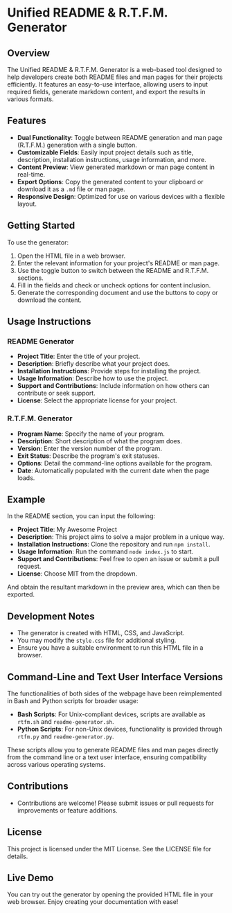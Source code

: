# Unified README & R.T.F.M. Generator

## Overview
The Unified README & R.T.F.M. Generator is a web-based tool designed to help developers create both README files and man pages for their projects efficiently. It features an easy-to-use interface, allowing users to input required fields, generate markdown content, and export the results in various formats.

## Features
- **Dual Functionality**: Toggle between README generation and man page (R.T.F.M.) generation with a single button.
- **Customizable Fields**: Easily input project details such as title, description, installation instructions, usage information, and more.
- **Content Preview**: View generated markdown or man page content in real-time.
- **Export Options**: Copy the generated content to your clipboard or download it as a `.md` file or man page.
- **Responsive Design**: Optimized for use on various devices with a flexible layout.

## Getting Started
To use the generator:
1. Open the HTML file in a web browser.
2. Enter the relevant information for your project's README or man page.
3. Use the toggle button to switch between the README and R.T.F.M. sections.
4. Fill in the fields and check or uncheck options for content inclusion.
5. Generate the corresponding document and use the buttons to copy or download the content.

## Usage Instructions
### README Generator
- **Project Title**: Enter the title of your project.
- **Description**: Briefly describe what your project does.
- **Installation Instructions**: Provide steps for installing the project.
- **Usage Information**: Describe how to use the project.
- **Support and Contributions**: Include information on how others can contribute or seek support.
- **License**: Select the appropriate license for your project.

### R.T.F.M. Generator
- **Program Name**: Specify the name of your program.
- **Description**: Short description of what the program does.
- **Version**: Enter the version number of the program.
- **Exit Status**: Describe the program's exit statuses.
- **Options**: Detail the command-line options available for the program.
- **Date**: Automatically populated with the current date when the page loads.

## Example
In the README section, you can input the following:
- **Project Title**: My Awesome Project
- **Description**: This project aims to solve a major problem in a unique way.
- **Installation Instructions**: Clone the repository and run `npm install`.
- **Usage Information**: Run the command `node index.js` to start.
- **Support and Contributions**: Feel free to open an issue or submit a pull request.
- **License**: Choose MIT from the dropdown.

And obtain the resultant markdown in the preview area, which can then be exported.

## Development Notes
- The generator is created with HTML, CSS, and JavaScript.
- You may modify the `style.css` file for additional styling.
- Ensure you have a suitable environment to run this HTML file in a browser.

## Command-Line and Text User Interface Versions
The functionalities of both sides of the webpage have been reimplemented in Bash and Python scripts for broader usage:
- **Bash Scripts**: For Unix-compliant devices, scripts are available as `rtfm.sh` and `readme-generator.sh`.
- **Python Scripts**: For non-Unix devices, functionality is provided through `rtfm.py` and `readme-generator.py`.

These scripts allow you to generate README files and man pages directly from the command line or a text user interface, ensuring compatibility across various operating systems.

## Contributions
- Contributions are welcome! Please submit issues or pull requests for improvements or feature additions.

## License
This project is licensed under the MIT License. See the LICENSE file for details.

## Live Demo
You can try out the generator by opening the provided HTML file in your web browser. Enjoy creating your documentation with ease!
